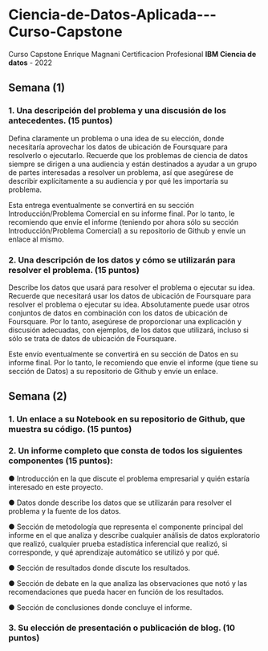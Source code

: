 # Ciencia-de-Datos-Aplicada---Curso-Capstone
Curso Capstone Enrique Magnani Certificacion Profesional **IBM Ciencia de datos** - 2022


## Semana (1)

### 1.  Una descripción del problema y una discusión de los antecedentes. (15 puntos)
Defina claramente un problema o una idea de su elección, donde necesitaría aprovechar los datos de ubicación de Foursquare para resolverlo o ejecutarlo. Recuerde que los problemas de ciencia de datos siempre se dirigen a una audiencia y están destinados a ayudar a un grupo de partes interesadas a resolver un problema, así que asegúrese de describir explícitamente a su audiencia y por qué les importaría su problema.

Esta entrega eventualmente se convertirá en su sección Introducción/Problema Comercial en su informe final. Por lo tanto, le recomiendo que envíe el informe (teniendo por ahora sólo su sección Introducción/Problema Comercial) a su repositorio de Github y envíe un enlace al mismo.


### 2.  Una descripción de los datos y cómo se utilizarán para resolver el problema. (15 puntos)
Describe los datos que usará para resolver el problema o ejecutar su idea. Recuerde que necesitará usar los datos de ubicación de Foursquare para resolver el problema o ejecutar su idea. Absolutamente puede usar otros conjuntos de datos en combinación con los datos de ubicación de Foursquare. Por lo tanto, asegúrese de proporcionar una explicación y discusión adecuadas, con ejemplos, de los datos que utilizará, incluso si sólo se trata de datos de ubicación de Foursquare.

Este envío eventualmente se convertirá en su sección de Datos en su informe final. Por lo tanto, le recomiendo que envíe el informe (que tiene su sección de Datos) a su repositorio de Github y envíe un enlace.




## Semana (2)
### 1.  Un enlace a su Notebook en su repositorio de Github, que muestra su código. (15 puntos)

### 2.  Un informe completo que consta de todos los siguientes componentes (15 puntos):

●      Introducción en la que discute el problema empresarial y quién estaría interesado en este proyecto.

●      Datos donde describe los datos que se utilizarán para resolver el problema y la fuente de los datos.

●      Sección de metodología que representa el componente principal del informe en el que analiza y describe cualquier análisis de datos exploratorio que realizó, cualquier prueba estadística inferencial que realizó, si corresponde, y qué aprendizaje automático se utilizó y por qué.

●      Sección de resultados donde discute los resultados.

●      Sección de debate en la que analiza las observaciones que notó y las recomendaciones que pueda hacer en función de los resultados.

●      Sección de conclusiones donde concluye el informe.

### 3.  Su elección de presentación o publicación de blog. (10 puntos)
